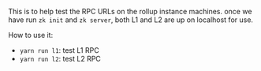 This is to help test the RPC URLs on the rollup instance machines. once we have run `zk init` and `zk server`, both L1 and L2 are up on localhost for use.

How to use it:

- `yarn run l1`: test L1 RPC
- `yarn run l2`: test L2 RPC

